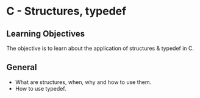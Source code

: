 # C - Structures, typedef

## Learning Objectives

The objective is to learn about the application of structures & typedef in C.

## General
- What are structures, when, why and how to use them.
- How to use typedef.
